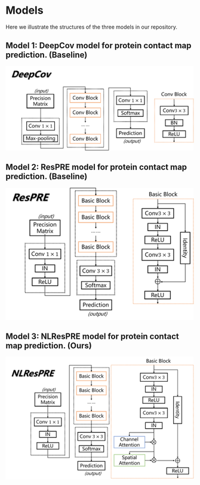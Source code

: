 # Models
Here we illustrate the structures of the three models in our repository.

## Model 1: DeepCov model for protein contact map prediction. (Baseline)

![](../imgs/deepcov.png)

## Model 2: ResPRE model for protein contact map prediction. (Baseline)


![](../imgs/respre.png)


## Model 3: NLResPRE model for protein contact map prediction. (Ours)

![](../imgs/nlrespre.png)
